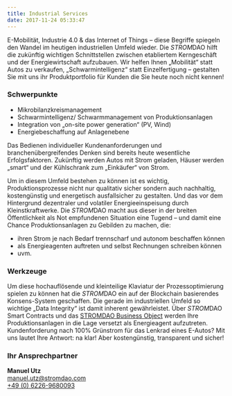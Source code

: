 ```yaml
---
title: Industrial Services
date: 2017-11-24 05:33:47
---
```

E-Mobilität, Industrie 4.0 &amp; das Internet of Things – diese Begriffe spiegeln den Wandel im heutigen
industriellen Umfeld wieder. Die *STROM*DAO hilft die zukünftig wichtigen Schnittstellen zwischen
etabliertem Kerngeschäft und der Energiewirtschaft aufzubauen. Wir helfen Ihnen „Mobilität“ statt
Autos zu verkaufen, „Schwarmintelligenz“ statt Einzelfertigung – gestalten Sie mit uns ihr
Produktportfolio für Kunden die Sie heute noch nicht kennen!

### Schwerpunkte
 - Mikrobilanzkreismanagement
 - Schwarmintelligenz/ Schwarmmanagement von Produktionsanlagen
 - Integration von „on-site power generation“ (PV, Wind)
 - Energiebeschaffung auf Anlagenebene
 
Das Bedienen individueller Kundenanforderungen und branchenübergreifendes Denken sind bereits
heute wesentliche Erfolgsfaktoren. Zukünftig werden Autos mit Strom geladen, Häuser werden
„smart“ und der Kühlschrank zum „Einkäufer“ von Strom.

Um in diesem Umfeld bestehen zu können ist es wichtig, Produktionsprozesse nicht nur qualitativ
sicher sondern auch nachhaltig, kostengünstig und energetisch ausfallsicher zu gestalten. Und das
vor dem Hintergrund dezentraler und volatiler Energieeinspeisung durch Kleinstkraftwerke. Die
*STROM*DAO macht aus dieser in der breiten Öffentlichkeit als Not empfundenen Situation eine
Tugend – und damit eine Chance Produktionsanlagen zu Gebilden zu machen, die:
 - ihren Strom je nach Bedarf trennscharf und autonom beschaffen können
 - als Energieagenten auftreten und selbst Rechnungen schreiben können
 - uvm.

### Werkzeuge
Um diese hochauflösende und kleinteilige Klaviatur der Prozessoptimierung spielen zu können hat
die *STROM*DAO ein auf der Blockchain basierendes Konsens-System geschaffen. Die gerade im
industriellen Umfeld so wichtige „Data Integrity“ ist damit inherent gewährleistet. Über *STROM*DAO
Smart Contracts und das [STROMDAO Business Object](https://www.npmjs.com/package/stromdao-businessobject) werden Ihre Produktionsanlagen in die Lage
versetzt als Energieagent aufzutreten. Kundenforderung nach 100% Grünstrom für das Lenkrad eines
E-Autos? Mit uns lautet Ihre Antwort: na klar! Aber kostengünstig, transparent und sicher!

### Ihr Ansprechpartner
<HTML>
<div class="row">
<div class="col-md-6">
<img src="/assets/manuel_utz.png" alt=""Industrial Services - Manuel Utz">
</div>
<div class="col-md-6"><strong>Manuel Utz</strong><br/>
<a href="mailto:manuel.utz@stromdao.com">manuel.utz@stromdao.com</a><br/>
<a href="tel:+4962269680093">+49 (0) 6226-9680093</a>
</div>
</div>
</HTML>
